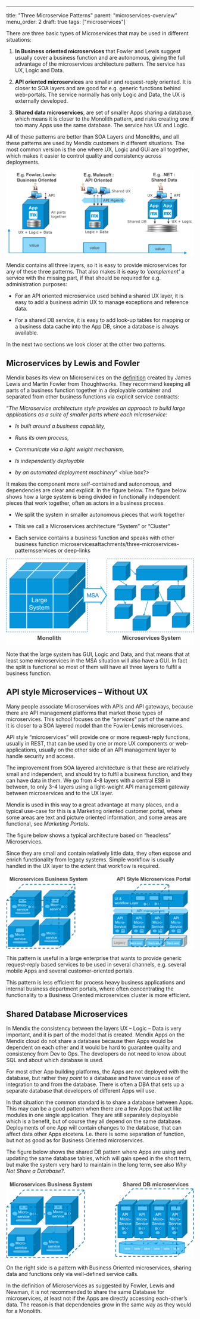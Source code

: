 ---
title: "Three Microservice Patterns"
parent: "microservices-overview"
menu_order: 2
draft: true
tags: ["microservices"]

There are three basic types of Microservices that may be used in different
situations:

1.  **In Business oriented microservices** that Fowler and Lewis suggest usually
    cover a business function and are autonomous, giving the full advantage of
    the microservices architecture pattern. The service has UX, Logic and Data.

2.  **API oriented microservices** are smaller and request-reply oriented. It is
    closer to SOA layers and are good for e.g. generic functions behind
    web-portals. The service normally has only Logic and Data, the UX is
    externally developed.

3.  **Shared data microservices**, are set of smaller Apps sharing a database,
    which means it is closer to the Monolith pattern, and risks creating one if
    too many Apps use the same database. The service has UX and Logic.

All of these patterns are better than SOA Layers and Monoliths, and all these
patterns are used by Mendix customers in different situations. The most common
version is the one where UX, Logic and GUI are all together, which makes it
easier to control quality and consistency across deployments.

![](attachments/three-microservices-patterns/b58fb44fe22bee2318b1c893c31cf7b9.png)

Mendix contains all three layers, so it is easy to provide microservices for any
of these three patterns. That also makes it is easy to ‘*complement’* a service
with the missing part, if that should be required for e.g. administration
purposes:

-   For an API oriented microservice used behind a shared UX layer, it is easy
    to add a business admin UX to manage exceptions and reference data.

-   For a shared DB service, it is easy to add look-up tables for mapping or a
    business data cache into the App DB, since a database is always available.

In the next two sections we look closer at the other two patterns.

Microservices by Lewis and Fowler
---------------------------------

Mendix bases its view on Microservices on the
[definition](https://martinfowler.com/microservices/#what) created by James
Lewis and Martin Fowler from Thoughtworks. They recommend keeping all parts of a
business function together in a deployable container and separated from other
business functions via explicit service contracts:

“*The Microservice architecture style provides an approach to build large
applications as a suite of smaller parts where each microservice:*

-   *Is built around a business capability,*

-   *Runs its own process,*

-   *Communicate via a light weight mechanism,*

-   *Is independently deployable*

-   *by an automated deployment machinery*” \<blue box?\>

It makes the component more self-contained and autonomous, and dependencies are
clear and explicit. In the figure below. The figure below shows how a large
system is being divided in functionally independent pieces that work together,
often as actors in a business process.

-   We split the system in smaller autonomous pieces that work together

-   This we call a Microservices architecture “System” or “Cluster”

-   Each service contains a business function and speaks with other business
    function microservicesattachments/three-microservices-patternsservices or deep-links

![](attachments/three-microservices-patterns/0e68e5477045c7c1bce41181f9fd796b.png)

Note that the large system has GUI, Logic and Data, and that means that at least
some microservices in the MSA situation will also have a GUI. In fact the split
is functional so most of them will have all three layers to fulfil a business
function.

API style Microservices – Without UX
------------------------------------

Many people associate Microservices with APIs and API gateways, because there
are API management platforms that market those types of microservices. This
school focuses on the “*services*” part of the name and it is closer to a SOA
layered model than the Fowler-Lewis microservices.

API style “microservices” will provide one or more request-reply functions,
usually in REST, that can be used by one or more UX components or
web-applications, usually on the other side of an API management layer to handle
security and access.

The improvement from SOA layered architecture is that these are relatively small
and independent, and should try to fulfil a business function, and they can have
data in them. We go from 4-8 layers with a central ESB in between, to only 3-4
layers using a light-weight API management gateway between microservices and to
the UX layer.

Mendix is used in this way to a great advantage at many places, and a typical
use-case for this is a Marketing oriented customer portal, where some areas are
text and picture oriented information, and some areas are functional, see
*Marketing Portals*.

The figure below shows a typical architecture based on “headless” Microservices.

Since they are small and contain relatively little data, they often expose and
enrich functionality from legacy systems. Simple workflow is usually handled in
the UX layer to the extent that workflow is required.

![](attachments/three-microservices-patterns/6e3dff3bb697181b31ba4145f5c2c960.png)

This pattern is useful in a large enterprise that wants to provide generic
request-reply based services to be used in several channels, e.g. several mobile
Apps and several customer-oriented portals.

This pattern is less efficient for process heavy business applications and
internal business department portals, where often concentrating the
functionality to a Business Oriented microservices cluster is more efficient.

Shared Database Microservices 
------------------------------

In Mendix the consistency between the layers UX – Logic – Data is very
important, and it is part of the model that is created. Mendix Apps on the
Mendix cloud do not share a database because then Apps would be dependent on
each other and it would be hard to guarantee quality and consistency from Dev to
Ops. The developers do not need to know about SQL and about which database is
used.

For most other App building platforms, the Apps are not deployed *with* the
database, but rather they *point* to a database and have various ease of
integration to and from the database. There is often a DBA that sets up a
separate database that developers of different Apps will use.

In that situation the common standard is to share a database between Apps. This
may can be a good pattern when there are a few Apps that act like modules in one
single application. They are still separately deployable which is a benefit, but
of course they all depend on the same database. Deployments of one App will
contain changes to the database, that can affect data other Apps etcetera. I.e.
there is some separation of function, but not as good as for Business Oriented
microservices.

The figure below shows the shared DB pattern where Apps are using and updating
the same database tables, which will gain speed in the short term, but make the
system very hard to maintain in the long term, see also *Why Not Share a
Database?*.

![](attachments/three-microservices-patterns/0e2dad99c7f5f0a548490fdd58a9e79c.png)

On the right side is a pattern with Business Oriented microservices, sharing
data and functions only via well-defined service calls.

In the definition of Microservices as suggested by Fowler, Lewis and Newman, it
is not recommended to share the same Database for microservices, at least not if
the Apps are directly accessing each-other’s data. The reason is that
dependencies grow in the same way as they would for a Monolith.
